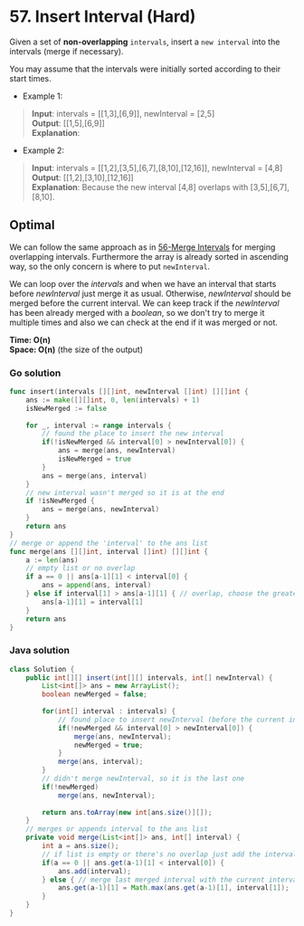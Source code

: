 # 57. Insert Interval (Hard)

Given a set of **non-overlapping** `intervals`, insert a `new interval` into the intervals (merge if
necessary).

You may assume that the intervals were initially sorted according to their start times.

- Example 1:
> **Input**: intervals = [[1,3],[6,9]], newInterval = [2,5] <br>
> **Output**: [[1,5],[6,9]] <br>
> **Explanation**:
- Example 2:
> **Input**: intervals = [[1,2],[3,5],[6,7],[8,10],[12,16]], newInterval = [4,8] <br>
> **Output**: [[1,2],[3,10],[12,16]] <br>
> **Explanation**: Because the new interval [4,8] overlaps with [3,5],[6,7],[8,10].

## Optimal
We can follow the same approach as in [56-Merge Intervals](56-Merge%20Intervals.md) for merging
overlapping intervals. Furthermore the array is already sorted in ascending way, so the only concern
is where to put `newInterval`.

We can loop over the *intervals* and when we have an interval that starts before *newInterval* just
merge it as usual. Otherwise, *newInterval* should be merged before the current interval. We can
keep track if the *newInterval* has been already merged with a *boolean*, so we don't try to merge
it multiple times and also we can check at the end if it was merged or not.

**Time: O(n) <br> Space: O(n)** (the size of the output)

### Go solution
```go
func insert(intervals [][]int, newInterval []int) [][]int {
    ans := make([][]int, 0, len(intervals) + 1)
    isNewMerged := false
    
    for _, interval := range intervals {
        // found the place to insert the new interval
        if(!isNewMerged && interval[0] > newInterval[0]) {
            ans = merge(ans, newInterval)
            isNewMerged = true
        }
        ans = merge(ans, interval)
    }
    // new interval wasn't merged so it is at the end
    if !isNewMerged {
        ans = merge(ans, newInterval)
    }
    return ans
}
// merge or append the 'interval' to the ans list
func merge(ans [][]int, interval []int) [][]int {
    a := len(ans)
    // empty list or no overlap
    if a == 0 || ans[a-1][1] < interval[0] {
        ans = append(ans, interval)
    } else if interval[1] > ans[a-1][1] { // overlap, choose the greatest end
        ans[a-1][1] = interval[1]
    }
    return ans
}
```
### Java solution
```java
class Solution {
    public int[][] insert(int[][] intervals, int[] newInterval) {
        List<int[]> ans = new ArrayList();
        boolean newMerged = false;
                
        for(int[] interval : intervals) {
            // found place to insert newInterval (before the current interval)
            if(!newMerged && interval[0] > newInterval[0]) {
                merge(ans, newInterval);
                newMerged = true;
            }
            merge(ans, interval);
        }
        // didn't merge newInterval, so it is the last one
        if(!newMerged)
            merge(ans, newInterval);
        
        return ans.toArray(new int[ans.size()][]);
    }
    // merges or appends interval to the ans list
    private void merge(List<int[]> ans, int[] interval) {
        int a = ans.size();
        // if list is empty or there's no overlap just add the interval
        if(a == 0 || ans.get(a-1)[1] < interval[0]) {
            ans.add(interval);
        } else { // merge last merged interval with the current interval
            ans.get(a-1)[1] = Math.max(ans.get(a-1)[1], interval[1]);
        }
    }
}
```